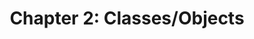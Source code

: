 ---
title: "Chapter 2: Classes/Objects"
categories:
- apcs
layout: guide
link: https://docs.google.com/document/d/1pZymKfMax2FV-aFh_Vj7b24NTu5xrUhKj9dOicv-X3g/
description: Objects, classes, data types.
---